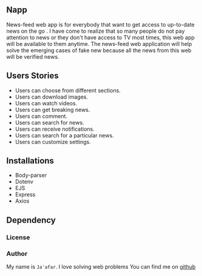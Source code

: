 ## Napp

News-feed web app is for everybody that want to get access to up-to-date news on the go . I have come to realize that so many people do not pay attention to news or they don't have access to TV most times, this web app will be available to them anytime. The news-feed web application will help solve the emerging cases of fake new because all the news from this web will be verified news.

## Users Stories

- Users can choose from different sections.
- Users can download images.
- Users can watch videos.
- Users can get breaking news.
- Users can comment.
- Users can search for news.
- Users can receive notifications.
- Users can search for a particular news.
- Users can customize settings.

## Installations

- Body-parser
- Dotenv
- EJS
- Express
- Axios

## Dependency

### License

### Author

My name is `Ja'afar`. I love solving web problems
You can find me on [github](https://github.com/AdegokeJaafar)

